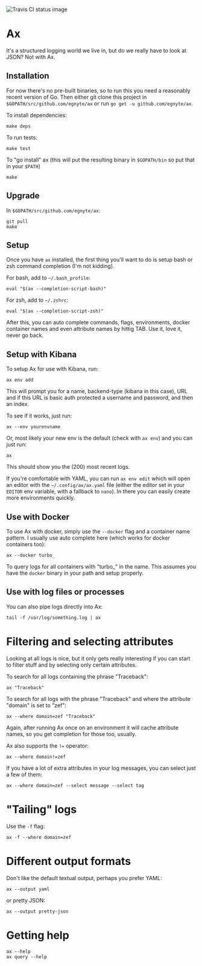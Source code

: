 ![Travis CI status image](https://travis-ci.org/egnyte/ax.svg?branch=master)
# Ax
It's a structured logging world we live in, but do we really have to look at JSON? Not with Ax.

## Installation
For now there's no pre-built binaries, so to run this you need a reasonably recent version of Go. Then either git clone this project in `$GOPATH/src/github.com/egnyte/ax` or run `go get -u github.com/egnyte/ax`.

To install dependencies:

    make deps

To run tests:

    make test

To "go install" ax (this will put the resulting binary in `$GOPATH/bin` so put that in your `$PATH`)

    make


## Upgrade

In `$GOPATH/src/github.com/egnyte/ax`:

    git pull
    make

## Setup
Once you have `ax` installed, the first thing you'll want to do is setup bash or zsh command completion (I'm not kidding).

For bash, add to `~/.bash_profile`:

    eval "$(ax --completion-script-bash)"

For zsh, add to `~/.zshrc`:

    eval "$(ax --completion-script-zsh)"

After this, you can auto complete commands, flags, environments, docker container names and even attribute names by hittig TAB. Use it, love it, never go back.

## Setup with Kibana
To setup Ax for use with Kibana, run:

    ax env add

This will prompt you for a name, backend-type (kibana in this case), URL and if this URL is basic auth protected a username and password, and then an index.

To see if it works, just run:

    ax --env yourenvname

Or, most likely your new env is the default (check with `ax env`) and you can just run:

    ax

This should show you the (200) most recent logs.

If you're comfortable with YAML, you can run `ax env edit` which will open an editor with the `~/.config/ax/ax.yaml` file (either the editor set in your `EDITOR` env variable, with a fallback to `nano`). In there you can easily create more environments quickly.

## Use with Docker
To use Ax with docker, simply use the `--docker` flag and a container name pattern. I usually use auto complete here (which works for docker containers too):

    ax --docker turbo_

To query logs for all containers with "turbo\_" in the name. This assumes you have the `docker` binary in your path and setup properly.

## Use with log files or processes
You can also pipe logs directly into Ax:

    tail -f /var/log/something.log | ax

# Filtering and selecting attributes
Looking at all logs is nice, but it only gets really interesting if you can start to filter stuff and by selecting only certain attributes.

To search for all logs containing the phrase "Traceback":

    ax "Traceback"

To search for all logs with the phrase "Traceback" and where the attribute "domain" is set to "zef":

    ax --where domain=zef "Traceback"

Again, after running Ax once on an environment it will cache attribute names, so you get completion for those too, usually.

Ax also supports the `!=` operator:

    ax --where domain!=zef

If you have a lot of extra attributes in your log messages, you can select just a few of them:

    ax --where domain=zef --select message --select tag

# "Tailing" logs
Use the `-f` flag:

    ax -f --where domain=zef

# Different output formats
Don't like the default textual output, perhaps you prefer YAML:

    ax --output yaml

or pretty JSON:

    ax --output pretty-json

# Getting help

    ax --help
    ax query --help
